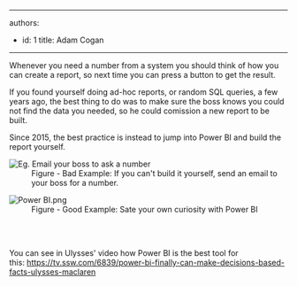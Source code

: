 

---
authors:
  - id: 1
    title: Adam Cogan
---




<span class='intro'> <p>Whenever you need a number from a system you should think of how you can create a report, so next time you can press a button to get the result.<br></p> </span>

<p>If you found yourself doing ad-hoc reports, or random SQL queries, a few years ago, the best thing to do was to make sure the boss knows you could not find the data you needed, so he could comission a new report to be built.</p><p>Since 2015, the best practice is instead to jump into Power BI and build the report yourself.</p><dl class="ssw15-rteElement-ImageArea">
   <img alt="Eg. Email your boss to ask a number" src="/PublishingImages/CreateReport.JPG" />
<dd class="ssw15-rteElement-FigureBad"> Fig​​​ure - Bad Example&#58;&#160;If you can't&#160;build it yourself,&#160;send an email to your boss for a number. </dd></dl><dl class="ssw15-rteElement-ImageArea">
   <img src="/PublishingImages/Power%20BI.png" alt="Power BI.png" /> 
<dd class="ssw15-rteElement-FigureGood">​Figure - Good Example&#58; Sate your own curiosity with Power BI</dd> ​ 
</dl>​ 
<p>You can see in Ulysses' video how&#160;Power BI is the best&#160;tool for this&#58;&#160;<a href="https&#58;//tv.ssw.com/6839/power-bi-finally-can-make-decisions-based-facts-ulysses-maclaren">https&#58;//tv.ssw.com/6839/power-bi-finally-can-make-decisions-based-facts-ulysses-maclaren</a>​</p>​<br>



